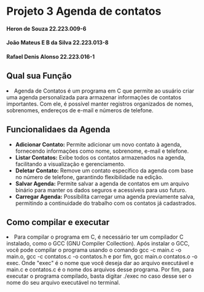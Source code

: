 <h1>Projeto 3 Agenda de contatos</h1>
<h4>Heron de Souza 22.223.009-6 </h4>
<h4>João Mateus E B da Silva 22.223.013-8</h4>
<h4>Rafael Denis Alonso 22.223.016-1</h4>
<h2>Qual sua Função</h2>
<li>Agenda de Contatos é um programa em C que permite ao usuário criar uma agenda personalizada para armazenar informações de contatos importantes. Com ele, é possível manter registros organizados de nomes, sobrenomes, endereços de e-mail e números de telefone.</li>
<h2>Funcionalidaes da Agenda </h2>
<ul>
        <li><strong>Adicionar Contato:</strong> Permite adicionar um novo contato à agenda, fornecendo informações como nome, sobrenome, e-mail e telefone.</li>
        <li><strong>Listar Contatos:</strong> Exibe todos os contatos armazenados na agenda, facilitando a visualização e gerenciamento.</li>
        <li><strong>Deletar Contato:</strong> Remove um contato específico da agenda com base no número de telefone, garantindo flexibilidade na edição.</li>
        <li><strong>Salvar Agenda:</strong> Permite salvar a agenda de contatos em um arquivo binário para manter os dados seguros e acessíveis para uso futuro.</li>
        <li><strong>Carregar Agenda:</strong> Possibilita carregar uma agenda previamente salva, permitindo a continuidade do trabalho com os contatos já cadastrados.</li>
    </ul>
<h2> Como compilar e executar </h2>
<li>Para compilar o programa em C, é necessário ter um compilador C instalado, como o GCC (GNU Compiler Collection). Após instalar o GCC, você pode compilar o programa usando o comando gcc -c main.c -o main.o, gcc -c contatos.c -o contatos.h e por fim, gcc main.o contatos.o -o exec. Onde "exec" é o nome que você deseja dar ao arquivo executável e main.c e contatos.c é o nome dos arquivos desse programa. Por fim, para executar o programa compilado, basta digitar ./exec no caso desse ser o nome do seu arquivo executável no terminal. </li>

 
